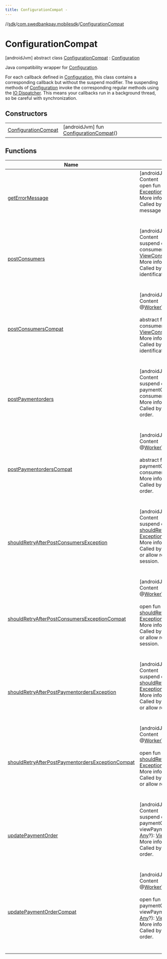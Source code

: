 ```yaml
---
title: ConfigurationCompat -
---
```

//[sdk](../../../index)/[com.swedbankpay.mobilesdk](../index)/[ConfigurationCompat](index)



# ConfigurationCompat  
 [androidJvm] abstract class [ConfigurationCompat](index) : [Configuration](../-configuration/index)

Java compatibility wrapper for [Configuration](../-configuration/index).



For each callback defined in [Configuration](../-configuration/index), this class contains a corresponding callback but without the suspend modifier. The suspending methods of [Configuration](../-configuration/index) invoke the corresponding regular methods using the [IO Dispatcher](https://kotlin.github.io/kotlinx.coroutines/kotlinx-coroutines-core/kotlinx.coroutines/-dispatchers/-i-o.html). This means your callbacks run in a background thread, so be careful with synchronization.

   


## Constructors  
  
| | |
|---|---|
| <a name="com.swedbankpay.mobilesdk/ConfigurationCompat/ConfigurationCompat/#/PointingToDeclaration/"></a>[ConfigurationCompat](-configuration-compat)| <a name="com.swedbankpay.mobilesdk/ConfigurationCompat/ConfigurationCompat/#/PointingToDeclaration/"></a> [androidJvm] fun [ConfigurationCompat](-configuration-compat)()   <br>|


## Functions  
  
|  Name |  Summary | 
|---|---|
| <a name="com.swedbankpay.mobilesdk/Configuration/getErrorMessage/#android.content.Context#java.lang.Exception/PointingToDeclaration/"></a>[getErrorMessage](../-configuration/get-error-message)| <a name="com.swedbankpay.mobilesdk/Configuration/getErrorMessage/#android.content.Context#java.lang.Exception/PointingToDeclaration/"></a>[androidJvm]  <br>Content  <br>open fun [getErrorMessage](../-configuration/get-error-message)(context: [Context](https://developer.android.com/reference/kotlin/android/content/Context.html), exception: [Exception](https://kotlinlang.org/api/latest/jvm/stdlib/kotlin/-exception/index.html)): [String](https://kotlinlang.org/api/latest/jvm/stdlib/kotlin/-string/index.html)?  <br>More info  <br>Called by [PaymentFragment](../-payment-fragment/index) when it needs to show an error message because an operation failed.  <br><br><br>|
| <a name="com.swedbankpay.mobilesdk/ConfigurationCompat/postConsumers/#android.content.Context#com.swedbankpay.mobilesdk.Consumer?#kotlin.Any?/PointingToDeclaration/"></a>[postConsumers](post-consumers)| <a name="com.swedbankpay.mobilesdk/ConfigurationCompat/postConsumers/#android.content.Context#com.swedbankpay.mobilesdk.Consumer?#kotlin.Any?/PointingToDeclaration/"></a>[androidJvm]  <br>Content  <br>suspend override fun [postConsumers](post-consumers)(context: [Context](https://developer.android.com/reference/kotlin/android/content/Context.html), consumer: [Consumer](../-consumer/index)?, userData: [Any](https://kotlinlang.org/api/latest/jvm/stdlib/kotlin/-any/index.html)?): [ViewConsumerIdentificationInfo](../-view-consumer-identification-info/index)  <br>More info  <br>Called by [PaymentFragment](../-payment-fragment/index) when it needs to start a consumer identification session.  <br><br><br>|
| <a name="com.swedbankpay.mobilesdk/ConfigurationCompat/postConsumersCompat/#android.content.Context#com.swedbankpay.mobilesdk.Consumer?#kotlin.Any?/PointingToDeclaration/"></a>[postConsumersCompat](post-consumers-compat)| <a name="com.swedbankpay.mobilesdk/ConfigurationCompat/postConsumersCompat/#android.content.Context#com.swedbankpay.mobilesdk.Consumer?#kotlin.Any?/PointingToDeclaration/"></a>[androidJvm]  <br>Content  <br>@[WorkerThread](https://developer.android.com/reference/kotlin/androidx/annotation/WorkerThread.html)()  <br>  <br>abstract fun [postConsumersCompat](post-consumers-compat)(context: [Context](https://developer.android.com/reference/kotlin/android/content/Context.html), consumer: [Consumer](../-consumer/index)?, userData: [Any](https://kotlinlang.org/api/latest/jvm/stdlib/kotlin/-any/index.html)?): [ViewConsumerIdentificationInfo](../-view-consumer-identification-info/index)  <br>More info  <br>Called by [PaymentFragment](../-payment-fragment/index) when it needs to start a consumer identification session.  <br><br><br>|
| <a name="com.swedbankpay.mobilesdk/ConfigurationCompat/postPaymentorders/#android.content.Context#com.swedbankpay.mobilesdk.PaymentOrder?#kotlin.Any?#kotlin.String?/PointingToDeclaration/"></a>[postPaymentorders](post-paymentorders)| <a name="com.swedbankpay.mobilesdk/ConfigurationCompat/postPaymentorders/#android.content.Context#com.swedbankpay.mobilesdk.PaymentOrder?#kotlin.Any?#kotlin.String?/PointingToDeclaration/"></a>[androidJvm]  <br>Content  <br>suspend override fun [postPaymentorders](post-paymentorders)(context: [Context](https://developer.android.com/reference/kotlin/android/content/Context.html), paymentOrder: [PaymentOrder](../-payment-order/index)?, userData: [Any](https://kotlinlang.org/api/latest/jvm/stdlib/kotlin/-any/index.html)?, consumerProfileRef: [String](https://kotlinlang.org/api/latest/jvm/stdlib/kotlin/-string/index.html)?): [ViewPaymentOrderInfo](../-view-payment-order-info/index)  <br>More info  <br>Called by [PaymentFragment](../-payment-fragment/index) when it needs to create a payment order.  <br><br><br>|
| <a name="com.swedbankpay.mobilesdk/ConfigurationCompat/postPaymentordersCompat/#android.content.Context#com.swedbankpay.mobilesdk.PaymentOrder?#kotlin.Any?#kotlin.String?/PointingToDeclaration/"></a>[postPaymentordersCompat](post-paymentorders-compat)| <a name="com.swedbankpay.mobilesdk/ConfigurationCompat/postPaymentordersCompat/#android.content.Context#com.swedbankpay.mobilesdk.PaymentOrder?#kotlin.Any?#kotlin.String?/PointingToDeclaration/"></a>[androidJvm]  <br>Content  <br>@[WorkerThread](https://developer.android.com/reference/kotlin/androidx/annotation/WorkerThread.html)()  <br>  <br>abstract fun [postPaymentordersCompat](post-paymentorders-compat)(context: [Context](https://developer.android.com/reference/kotlin/android/content/Context.html), paymentOrder: [PaymentOrder](../-payment-order/index)?, userData: [Any](https://kotlinlang.org/api/latest/jvm/stdlib/kotlin/-any/index.html)?, consumerProfileRef: [String](https://kotlinlang.org/api/latest/jvm/stdlib/kotlin/-string/index.html)?): [ViewPaymentOrderInfo](../-view-payment-order-info/index)  <br>More info  <br>Called by [PaymentFragment](../-payment-fragment/index) when it needs to create a payment order.  <br><br><br>|
| <a name="com.swedbankpay.mobilesdk/ConfigurationCompat/shouldRetryAfterPostConsumersException/#java.lang.Exception/PointingToDeclaration/"></a>[shouldRetryAfterPostConsumersException](should-retry-after-post-consumers-exception)| <a name="com.swedbankpay.mobilesdk/ConfigurationCompat/shouldRetryAfterPostConsumersException/#java.lang.Exception/PointingToDeclaration/"></a>[androidJvm]  <br>Content  <br>suspend override fun [shouldRetryAfterPostConsumersException](should-retry-after-post-consumers-exception)(exception: [Exception](https://kotlinlang.org/api/latest/jvm/stdlib/kotlin/-exception/index.html)): [Boolean](https://kotlinlang.org/api/latest/jvm/stdlib/kotlin/-boolean/index.html)  <br>More info  <br>Called by [PaymentFragment](../-payment-fragment/index) to determine whether it should fail or allow retry after it failed to start a consumer identification session.  <br><br><br>|
| <a name="com.swedbankpay.mobilesdk/ConfigurationCompat/shouldRetryAfterPostConsumersExceptionCompat/#java.lang.Exception/PointingToDeclaration/"></a>[shouldRetryAfterPostConsumersExceptionCompat](should-retry-after-post-consumers-exception-compat)| <a name="com.swedbankpay.mobilesdk/ConfigurationCompat/shouldRetryAfterPostConsumersExceptionCompat/#java.lang.Exception/PointingToDeclaration/"></a>[androidJvm]  <br>Content  <br>@[WorkerThread](https://developer.android.com/reference/kotlin/androidx/annotation/WorkerThread.html)()  <br>  <br>open fun [shouldRetryAfterPostConsumersExceptionCompat](should-retry-after-post-consumers-exception-compat)(exception: [Exception](https://kotlinlang.org/api/latest/jvm/stdlib/kotlin/-exception/index.html)): [Boolean](https://kotlinlang.org/api/latest/jvm/stdlib/kotlin/-boolean/index.html)  <br>More info  <br>Called by [PaymentFragment](../-payment-fragment/index) to determine whether it should fail or allow retry after it failed to start a consumer identification session.  <br><br><br>|
| <a name="com.swedbankpay.mobilesdk/ConfigurationCompat/shouldRetryAfterPostPaymentordersException/#java.lang.Exception/PointingToDeclaration/"></a>[shouldRetryAfterPostPaymentordersException](should-retry-after-post-paymentorders-exception)| <a name="com.swedbankpay.mobilesdk/ConfigurationCompat/shouldRetryAfterPostPaymentordersException/#java.lang.Exception/PointingToDeclaration/"></a>[androidJvm]  <br>Content  <br>suspend override fun [shouldRetryAfterPostPaymentordersException](should-retry-after-post-paymentorders-exception)(exception: [Exception](https://kotlinlang.org/api/latest/jvm/stdlib/kotlin/-exception/index.html)): [Boolean](https://kotlinlang.org/api/latest/jvm/stdlib/kotlin/-boolean/index.html)  <br>More info  <br>Called by [PaymentFragment](../-payment-fragment/index) to determine whether it should fail or allow retry after it failed to create the payment order.  <br><br><br>|
| <a name="com.swedbankpay.mobilesdk/ConfigurationCompat/shouldRetryAfterPostPaymentordersExceptionCompat/#java.lang.Exception/PointingToDeclaration/"></a>[shouldRetryAfterPostPaymentordersExceptionCompat](should-retry-after-post-paymentorders-exception-compat)| <a name="com.swedbankpay.mobilesdk/ConfigurationCompat/shouldRetryAfterPostPaymentordersExceptionCompat/#java.lang.Exception/PointingToDeclaration/"></a>[androidJvm]  <br>Content  <br>@[WorkerThread](https://developer.android.com/reference/kotlin/androidx/annotation/WorkerThread.html)()  <br>  <br>open fun [shouldRetryAfterPostPaymentordersExceptionCompat](should-retry-after-post-paymentorders-exception-compat)(exception: [Exception](https://kotlinlang.org/api/latest/jvm/stdlib/kotlin/-exception/index.html)): [Boolean](https://kotlinlang.org/api/latest/jvm/stdlib/kotlin/-boolean/index.html)  <br>More info  <br>Called by [PaymentFragment](../-payment-fragment/index) to determine whether it should fail or allow retry after it failed to create the payment order.  <br><br><br>|
| <a name="com.swedbankpay.mobilesdk/ConfigurationCompat/updatePaymentOrder/#android.content.Context#com.swedbankpay.mobilesdk.PaymentOrder?#kotlin.Any?#com.swedbankpay.mobilesdk.ViewPaymentOrderInfo#kotlin.Any?/PointingToDeclaration/"></a>[updatePaymentOrder](update-payment-order)| <a name="com.swedbankpay.mobilesdk/ConfigurationCompat/updatePaymentOrder/#android.content.Context#com.swedbankpay.mobilesdk.PaymentOrder?#kotlin.Any?#com.swedbankpay.mobilesdk.ViewPaymentOrderInfo#kotlin.Any?/PointingToDeclaration/"></a>[androidJvm]  <br>Content  <br>suspend override fun [updatePaymentOrder](update-payment-order)(context: [Context](https://developer.android.com/reference/kotlin/android/content/Context.html), paymentOrder: [PaymentOrder](../-payment-order/index)?, userData: [Any](https://kotlinlang.org/api/latest/jvm/stdlib/kotlin/-any/index.html)?, viewPaymentOrderInfo: [ViewPaymentOrderInfo](../-view-payment-order-info/index), updateInfo: [Any](https://kotlinlang.org/api/latest/jvm/stdlib/kotlin/-any/index.html)?): [ViewPaymentOrderInfo](../-view-payment-order-info/index)  <br>More info  <br>Called by [PaymentFragment](../-payment-fragment/index) when it needs to update a payment order.  <br><br><br>|
| <a name="com.swedbankpay.mobilesdk/ConfigurationCompat/updatePaymentOrderCompat/#android.content.Context#com.swedbankpay.mobilesdk.PaymentOrder?#kotlin.Any?#com.swedbankpay.mobilesdk.ViewPaymentOrderInfo#kotlin.Any?/PointingToDeclaration/"></a>[updatePaymentOrderCompat](update-payment-order-compat)| <a name="com.swedbankpay.mobilesdk/ConfigurationCompat/updatePaymentOrderCompat/#android.content.Context#com.swedbankpay.mobilesdk.PaymentOrder?#kotlin.Any?#com.swedbankpay.mobilesdk.ViewPaymentOrderInfo#kotlin.Any?/PointingToDeclaration/"></a>[androidJvm]  <br>Content  <br>@[WorkerThread](https://developer.android.com/reference/kotlin/androidx/annotation/WorkerThread.html)()  <br>  <br>open fun [updatePaymentOrderCompat](update-payment-order-compat)(context: [Context](https://developer.android.com/reference/kotlin/android/content/Context.html), paymentOrder: [PaymentOrder](../-payment-order/index)?, userData: [Any](https://kotlinlang.org/api/latest/jvm/stdlib/kotlin/-any/index.html)?, viewPaymentOrderInfo: [ViewPaymentOrderInfo](../-view-payment-order-info/index), updateInfo: [Any](https://kotlinlang.org/api/latest/jvm/stdlib/kotlin/-any/index.html)?): [ViewPaymentOrderInfo](../-view-payment-order-info/index)  <br>More info  <br>Called by [PaymentFragment](../-payment-fragment/index) when it needs to update a payment order.  <br><br><br>|

